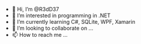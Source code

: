 - 👋 Hi, I’m @R3dD37
- 👀 I’m interested in programming in .NET
- 🌱 I’m currently learning C#, SQLite, WPF, Xamarin
- 💞️ I’m looking to collaborate on ...
- 📫 How to reach me ...

<!---
R3dD37/R3dD37 is a ✨ special ✨ repository because its `README.md` (this file) appears on your GitHub profile.
You can click the Preview link to take a look at your changes.
--->
